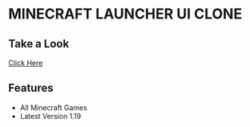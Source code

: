 
# MINECRAFT LAUNCHER UI CLONE
## Take a Look 

[Click Here](https://minecraft.webjeet.me)


## Features

 -  All Minecraft Games 
 -  Latest Version 1.19 

